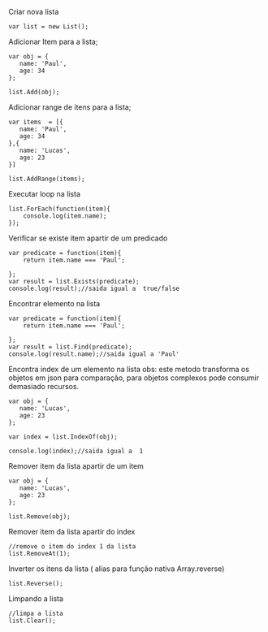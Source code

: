 Criar nova lista

	var list = new List();

	
Adicionar Item para a lista;

	var obj = {
	   name: 'Paul', 
	   age: 34
	};
	
	list.Add(obj);
	

Adicionar range de itens para a lista;

	var items  = [{
	   name: 'Paul', 
	   age: 34
	},{
	   name: 'Lucas', 
	   age: 23
	}]
	
	list.AddRange(items);


Executar loop na lista 
	
	list.ForEach(function(item){
		console.log(item.name);
	});
	
Verificar se existe item apartir de um predicado
	
	var predicate = function(item){
		return item.name === 'Paul';
	 
	};
	var result = list.Exists(predicate);
	console.log(result);//saida igual a  true/false

Encontrar elemento na lista

	var predicate = function(item){
		return item.name === 'Paul';
	 
	};
	var result = list.Find(predicate);
	console.log(result.name);//saida igual a 'Paul'

Encontra index de um elemento na lista
  obs: este metodo transforma os objetos em json para comparação, para objetos complexos pode consumir demasiado recursos.
	
	var obj = {
	   name: 'Lucas', 
	   age: 23
	};
	
	var index = list.IndexOf(obj);
	
	console.log(index);//saida igual a  1

Remover item da lista apartir de um item 
	
	var obj = {
	   name: 'Lucas', 
	   age: 23
	};
	
	list.Remove(obj);

Remover item da lista apartir do index
	
	//remove o item do index 1 da lista
	list.RemoveAt(1);
	 
	
	
Inverter os itens da lista ( alias para função nativa Array.reverse)	
	
	list.Reverse();
	
	
Limpando a lista
	
	//limpa a lista
	list.Clear();
	
	
	
	
	
	
	
	
	
	
	
	
	
